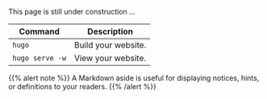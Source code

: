 This page is still under construction ...

| Command           | Description                    |
| ------------------| ------------------------------ |
| `hugo`            | Build your website.            |
| `hugo serve -w`   | View your website.             |

{{% alert note %}}
A Markdown aside is useful for displaying notices, hints, or definitions to your readers.
{{% /alert %}}
